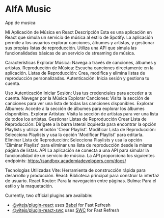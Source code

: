 # AlfA Music

App de musica

Mi Aplicación de Música en React
Descripción
Esta es una aplicación en React que simula un servicio de música al estilo de Spotify. La aplicación permite a los usuarios explorar canciones, álbumes y artistas, y gestionar sus propias listas de reproducción. Utiliza una API que simula las funcionalidades básicas de un servicio de streaming de música.

Características
Explorar Música: Navega a través de canciones, álbumes y artistas.
Reproducción de Música: Escucha canciones directamente en la aplicación.
Listas de Reproducción: Crea, modifica y elimina listas de reproducción personalizadas.
Autenticación: Inicia sesión y gestiona tu cuenta.

Uso
Autenticación
Iniciar Sesión: Usa tus credenciales para acceder a tu cuenta.
Navegar por la Música
Explorar Canciones: Visita la sección de canciones para ver una lista de todas las canciones disponibles.
Explorar Álbumes: Accede a la sección de álbumes para explorar los álbumes disponibles.
Explorar Artistas: Visita la sección de artistas para ver una lista de todos los artistas.
Gestionar Listas de Reproducción
Crear Lista de Reproducción: Dirígete a la barra lateral izquierda para encontrar la opción Playlists y utiliza el botón 'Crear Playlist'.
Modificar Lista de Reproducción: Selecciona Playlists y usa la opción 'Modificar Playlist' para editarla.
Eliminar Lista de Reproducción: Selecciona Playlists y usa la opción 'Eliminar Playlist' para eliminar una lista de reproducción desde la misma página de listas.
API
La aplicación se conecta a una API para simular la funcionalidad de un servicio de música. La API proporciona los siguientes endpoints:
https://sandbox.academiadevelopers.com/docs/

Tecnologías Utilizadas
Vite: Herramienta de construcción rápida para desarrollo y producción.
React: Biblioteca principal para construir la interfaz de usuario.
React Router: Para la navegación entre páginas.
Bulma: Para el estilo y la maquetación.

Currently, two official plugins are available:

- [@vitejs/plugin-react](https://github.com/vitejs/vite-plugin-react/blob/main/packages/plugin-react/README.md) uses [Babel](https://babeljs.io/) for Fast Refresh
- [@vitejs/plugin-react-swc](https://github.com/vitejs/vite-plugin-react-swc) uses [SWC](https://swc.rs/) for Fast Refresh
